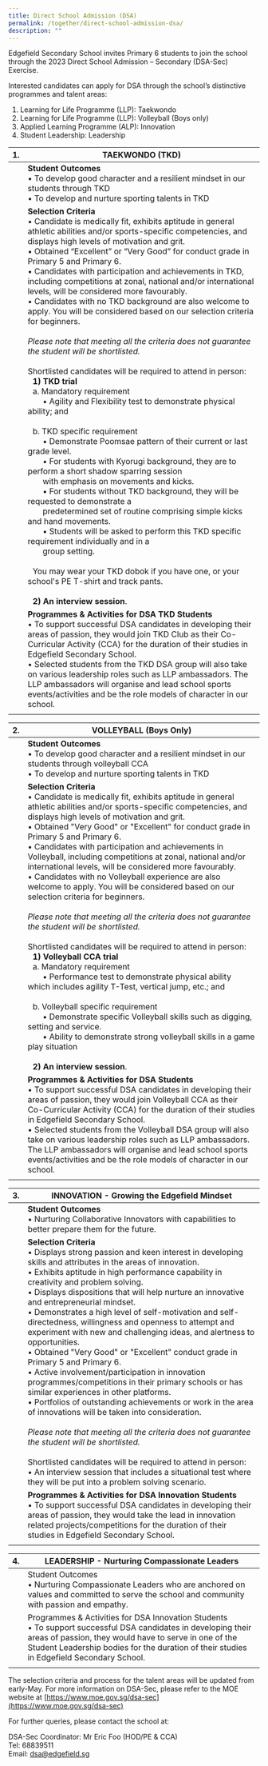 ```yaml
---
title: Direct School Admission (DSA)
permalink: /together/direct-school-admission-dsa/
description: ""
---
```

Edgefield Secondary School invites Primary 6 students to join the school through the 2023 Direct School Admission – Secondary (DSA-Sec) Exercise.

Interested candidates can apply for DSA through the school’s distinctive programmes and talent areas:<br>
1. Learning for Life Programme (LLP): Taekwondo<br>
2. Learning for Life Programme (LLP): Volleyball (Boys only)<br>
3. Applied Learning Programme (ALP): Innovation<br>
4. Student Leadership: Leadership<br>


| 1. | TAEKWONDO (TKD) |
|:---:|---|
|| **Student Outcomes**<br>• To develop good character and a resilient mindset in our students through TKD<br>• To develop and nurture sporting talents in TKD
|| **Selection Criteria**<br>• Candidate is medically fit, exhibits aptitude in general athletic abilities and/or sports-specific competencies, and displays high levels of motivation and grit.<br>• Obtained “Excellent” or “Very Good” for conduct grade in Primary 5 and Primary 6.<br>• Candidates with participation and achievements in TKD, including competitions at zonal, national and/or international levels, will be considered more favourably.<br>• Candidates with no TKD background are also welcome to apply. You will be considered based on our selection criteria for beginners.<br><br>*Please note that meeting all the criteria does not guarantee the student will be shortlisted.*<br><br>Shortlisted candidates will be required to attend in person:<br><span style="margin-left: 10px">**1) TKD trial**</span><br><span style="margin-left: 10px">a. Mandatory requirement<br></span><span style="margin-left: 30px">• Agility and Flexibility test to demonstrate physical ability; and<br><br></span><span style="margin-left: 10px">b. TKD specific requirement</span><br><span style="margin-left: 30px">• Demonstrate Poomsae pattern of their current or last grade level.</span><br><span style="margin-left: 30px">• For students with Kyorugi background, they are to perform a short shadow sparring session<br><span style="margin-left: 30px"> with emphasis on movements and kicks.</span><br><span style="margin-left: 30px">• For students without TKD background, they will be requested to demonstrate a</span><br><span style="margin-left: 30px"> predetermined set of routine comprising simple kicks and hand movements.</span><br><span style="margin-left: 30px">• Students will be asked to perform this TKD specific requirement </span>individually and in a <br><span style="margin-left: 30px">group setting.</span><br><br><span style="margin-left: 10px">You may wear your TKD dobok if you have one, or your school's PE T-shirt and track pants.<br><br><span style="margin-left: 10px">**2) An interview session**.</span>
||**Programmes &amp; Activities for DSA TKD Students**<br>• To support successful DSA candidates in developing their areas of passion, they would join TKD Club as their Co-Curricular Activity (CCA) for the duration of their studies in Edgefield Secondary School.<br>• Selected students from the TKD DSA group will also take on various leadership roles such as LLP ambassadors. The LLP ambassadors will organise and lead school sports events/activities and be the role models of character in our school.
||

| 2. | VOLLEYBALL (Boys Only) |
|:---:|---|
|| **Student Outcomes**<br>• To develop good character and a resilient mindset in our students through volleyball CCA<br>• To develop and nurture sporting talents in TKD
|| **Selection Criteria**<br>• Candidate is medically fit, exhibits aptitude in general athletic abilities and/or sports-specific competencies, and displays high levels of motivation and grit.<br>• Obtained "Very Good" or "Excellent" for conduct grade in Primary 5 and Primary 6.<br>• Candidates with participation and achievements in Volleyball, including competitions at zonal, national and/or international levels, will be considered more favourably.<br>• Candidates with no Volleyball experience are also welcome to apply. You will be considered based on our selection criteria for beginners.<br><br>*Please note that meeting all the criteria does not guarantee the student will be shortlisted.*<br><br>Shortlisted candidates will be required to attend in person:<br><span style="margin-left: 10px">**1) Volleyball CCA trial**</span><br><span style="margin-left: 10px">a. Mandatory requirement<br></span><span style="margin-left: 30px">• Performance test to demonstrate physical ability which includes agility T-Test, vertical jump, etc.; and<br><br></span><span style="margin-left: 10px">b. Volleyball specific requirement</span><br><span style="margin-left: 30px">• Demonstrate specific Volleyball skills such as digging, setting and service.</span><br><span style="margin-left: 30px">• Ability to demonstrate strong volleyball skills in a game play situation<br><br><span style="margin-left: 10px">**2) An interview session**.</span>
||**Programmes &amp; Activities for DSA Students**<br>• To support successful DSA candidates in developing their areas of passion, they would join Volleyball CCA as their Co-Curricular Activity (CCA) for the duration of their studies in Edgefield Secondary School.<br>• Selected students from the Volleyball DSA group will also take on various leadership roles such as LLP ambassadors. The LLP ambassadors will organise and lead school sports events/activities and be the role models of character in our school. |
| | |


| 3. | INNOVATION - Growing the Edgefield Mindset |
|:---:|---|
|| **Student Outcomes**<br>• Nurturing Collaborative Innovators with capabilities to better prepare them for the future.
|| **Selection Criteria**<br>• Displays strong passion and keen interest in developing skills and attributes in the areas of innovation.<br>• Exhibits aptitude in high performance capability in creativity and problem solving.<br>• Displays dispositions that will help nurture an innovative and entrepreneurial mindset.<br>• Demonstrates a high level of self-motivation and self-directedness, willingness and openness to attempt and experiment with new and challenging ideas, and alertness to opportunities.<br>• Obtained "Very Good" or "Excellent" conduct grade in Primary 5 and Primary 6.<br>• Active involvement/participation in innovation programmes/competitions in their primary schools or has similar experiences in other platforms.<br>• Portfolios of outstanding achievements or work in the area of innovations will be taken into consideration.<br><br>*Please note that meeting all the criteria does not guarantee the student will be shortlisted.*<br><br>Shortlisted candidates will be required to attend in person:<br>• An interview session that includes a situational test where they will be put into a problem solving scenario.
|| **Programmes &amp; Activities for DSA Innovation Students**<br>• To support successful DSA candidates in developing their areas of passion, they would take the lead in innovation related projects/competitions for the duration of their studies in Edgefield Secondary School. |
| | |

| 4. | LEADERSHIP - Nurturing Compassionate Leaders |
|:---:|---|
|   | Student Outcomes<br>• Nurturing Compassionate Leaders who are anchored on values and committed to serve the school and community with passion and empathy.  |
|  | Programmes &amp; Activities for DSA Innovation Students<br>• To support successful DSA candidates in developing their areas of passion, they would have to serve in one of the Student Leadership bodies for the duration of their studies in Edgefield Secondary School. |
| | |


The selection criteria and process for the talent areas will be updated from early-May. For more information on DSA-Sec, please refer to the MOE website at [https://www.moe.gov.sg/dsa-sec](https://www.moe.gov.sg/dsa-sec)

For further queries, please contact the school at:

DSA-Sec Coordinator: Mr Eric Foo (HOD/PE &amp; CCA) <br>
Tel: 68839511 <br>
Email: dsa@edgefield.sg</span></span></span>